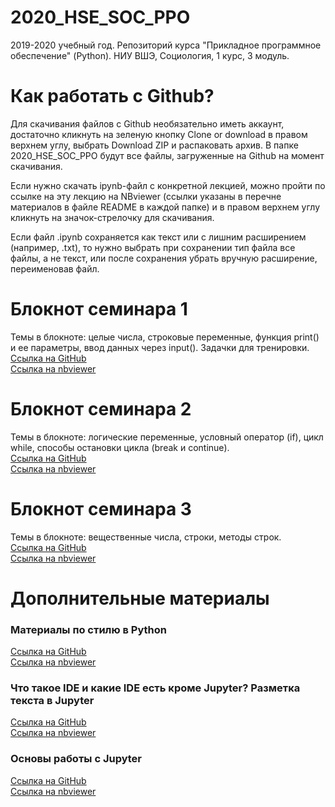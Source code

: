 # 2020_HSE_SOC_PPO
 2019-2020 учебный год. Репозиторий курса "Прикладное программное обеспечение" (Python). НИУ ВШЭ, Социология, 1 курс, 3 модуль.

# Как работать с Github?
Для скачивания файлов с Github необязательно иметь аккаунт, достаточно кликнуть на зеленую кнопку Clone or download в правом верхнем углу, выбрать Download ZIP и распаковать архив. В папке 2020_HSE_SOC_PPO будут все файлы, загруженные на Github на момент скачивания.

Если нужно скачать ipynb-файл с конкретной лекцией, можно пройти по ссылке на эту лекцию на NBviewer (ссылки указаны в перечне материалов в файле README в каждой папке) и в правом верхнем углу кликнуть на значок-стрелочку для скачивания.

Если файл .ipynb сохраняется как текст или с лишним расширением (например, .txt), то нужно выбрать при сохранении тип файла все файлы, а не текст, или после сохранения убрать вручную расширение, переименовав файл.


# Блокнот семинара 1
Темы в блокноте: целые числа, строковые переменные, функция print() и ее параметры, ввод данных через input(). Задачки для тренировки. [Ссылка на GitHub](https://github.com/rogovich/2020_HSE_SOC_PPO/blob/master/1%20Seminar/2020_SOC_PPO_1_Seminar.ipynb)  
[Ссылка на nbviewer](https://nbviewer.jupyter.org/github/rogovich/2020_HSE_SOC_PPO/blob/master/1%20Seminar/2020_SOC_PPO_1_Seminar.ipynb)

# Блокнот семинара 2
Темы в блокноте: логические переменные, условный оператор (if), цикл while, способы остановки цикла (break и continue).  
[Ссылка на GitHub](https://github.com/rogovich/2020_HSE_SOC_PPO/blob/master/2%20Seminar/2020_SOC_PPO_2_Seminar.ipynb)  
[Ссылка на nbviewer](https://nbviewer.jupyter.org/github/rogovich/2020_HSE_SOC_PPO/blob/master/2%20Seminar/2020_SOC_PPO_2_Seminar.ipynb)
 
# Блокнот семинара 3
Темы в блокноте: вещественные числа, строки, методы строк.  
[Ссылка на GitHub](https://github.com/rogovich/2020_HSE_SOC_PPO/blob/master/3%20Seminar/2020_SOC_PPO_3_Seminar.ipynb)    
[Ссылка на nbviewer](https://nbviewer.jupyter.org/github/rogovich/2020_HSE_SOC_PPO/blob/master/3%20Seminar/2020_SOC_PPO_3_Seminar.ipynb)

# Дополнительные материалы 

### Материалы по стилю в Python
[Ссылка на GitHub](https://github.com/rogovich/2020_HSE_SOC_PPO/blob/master/1%20Seminar/1_Seminar_Coding_Style.ipynb)  
[Ссылка на nbviewer](https://nbviewer.jupyter.org/github/rogovich/2020_HSE_SOC_PPO/blob/master/1%20Seminar/1_Seminar_Coding_Style.ipynb)

### Что такое IDE и какие IDE есть кроме Jupyter? Разметка текста в Jupyter
[Ссылка на GitHub](https://github.com/rogovich/2020_HSE_SOC_PPO/blob/master/1%20Seminar/1_Seminar_IDE.ipynb)  
[Ссылка на nbviewer](https://nbviewer.jupyter.org/github/rogovich/2020_HSE_SOC_PPO/blob/master/1%20Seminar/1_Seminar_IDE.ipynb)

### Основы работы с Jupyter
[Ссылка на GitHub](https://github.com/rogovich/2020_HSE_SOC_PPO/blob/master/1%20Seminar/1_Seminar_Intro_Jupyter.ipynb)  
[Ссылка на nbviewer](https://nbviewer.jupyter.org/github/rogovich/2020_HSE_SOC_PPO/blob/master/1%20Seminar/1_Seminar_Intro_Jupyter.ipynb)

